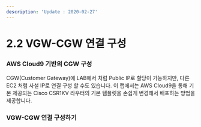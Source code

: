 ```yaml
---
description: 'Update : 2020-02-27'
---
```


# 2.2 VGW-CGW 연결 구성

### AWS Cloud9 기반의 CGW 구성

CGW\(Customer Gateway\)에 LAB에서 처럼 Public IP로 할당이 가능하지만, 다른 EC2 처럼 사설 IP로 연결 구성 할 수도 있습니다. 이 랩에서는 AWS Cloud9을 통해 기본 제공되는 Cisco CSR1KV 라우터의 기본 템플릿을 손쉽게 변경해서 배포하는 방법을 제공합니다.

### VGW-CGW 연결 구성하기



